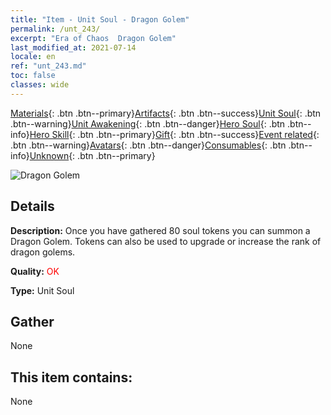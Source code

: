 ```yaml
---
title: "Item - Unit Soul - Dragon Golem"
permalink: /unt_243/
excerpt: "Era of Chaos  Dragon Golem"
last_modified_at: 2021-07-14
locale: en
ref: "unt_243.md"
toc: false
classes: wide
---
```

 [Materials](/Items/){: .btn .btn--primary}[Artifacts](/Items/Artifacts/){: .btn .btn--success}[Unit Soul](/Items/UnitSoul/){: .btn .btn--warning}[Unit Awakening](/Items/UnitAwakening/){: .btn .btn--danger}[Hero Soul](/Items/HeroSoul/){: .btn .btn--info}[Hero Skill](/Items/HeroSkill/){: .btn .btn--primary}[Gift](/Items/Gift/){: .btn .btn--success}[Event related](/Items/Events/){: .btn .btn--warning}[Avatars](/Items/Avatars/){: .btn .btn--danger}[Consumables](/Items/Consumables/){: .btn .btn--info}[Unknown](/Items/Unknown/){: .btn .btn--primary}

 ![Dragon Golem](/images/u/ti_kuileilong.jpg)

## Details
 **Description:** Once you have gathered 80 soul tokens you can summon a Dragon Golem. Tokens can also be used to upgrade or increase the rank of dragon golems.

 **Quality:** <span style="color: #FF0000">OK</span>

 **Type:** Unit Soul

## Gather

  None

## This item contains:

  None

